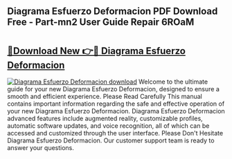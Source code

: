 ## Diagrama Esfuerzo Deformacion PDF Download Free - Part-mn2 User Guide Repair 6ROaM

# <h2><a href="http://dfk2v08.blite.top/?on=Diagrama+Esfuerzo+Deformacion">🔗Download New 👉🔴 Diagrama Esfuerzo Deformacion</a></h2>

[![Diagrama Esfuerzo Deformacion download](https://i.imgur.com/lujVjoI.png)](http://dfk2v08.blite.top/?on=Diagrama+Esfuerzo+Deformacion)
Welcome to the ultimate guide for your new Diagrama Esfuerzo Deformacion, designed to ensure a smooth and efficient experience. Please Read Carefully This manual contains important information regarding the safe and effective operation of your new Diagrama Esfuerzo Deformacion. Diagrama Esfuerzo Deformacion advanced features include augmented reality, customizable profiles, automatic software updates, and voice recognition, all of which can be accessed and customized through the user interface. Please Don't Hesitate Diagrama Esfuerzo Deformacion. Our customer support team is ready to answer your questions.
